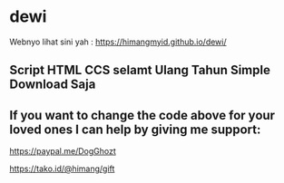 # dewi
Webnyo lihat sini yah : https://himangmyid.github.io/dewi/


## Script HTML CCS selamt Ulang Tahun Simple Download Saja


## If you want to change the code above for your loved ones I can help by giving me support:

https://paypal.me/DogGhozt

https://tako.id/@himang/gift
